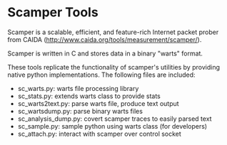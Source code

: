 # Scamper Tools

Scamper is a scalable, efficient, and feature-rich Internet packet
prober from CAIDA (http://www.caida.org/tools/measurement/scamper/).

Scamper is written in C and stores data in a binary "warts" format.

These tools replicate the functionality of scamper's utilities by
providing native python implementations.  The following files 
are included:

* sc_warts.py:         warts file processing library
* sc_stats.py:         extends warts class to provide stats
* sc_warts2text.py:     parse warts file, produce text output
* sc_wartsdump.py:     parse binary warts files
* sc_analysis_dump.py: covert scamper traces to easily parsed text
* sc_sample.py:        sample python using warts class (for developers)
* sc_attach.py:        interact with scamper over control socket
